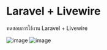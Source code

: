 # Laravel + Livewire
ทดสอบการใช้งาน Laravel + Livewire 

![image](https://i.imgur.com/QjMe0dv.png)
![image](https://i.imgur.com/gsLepMI.png)
